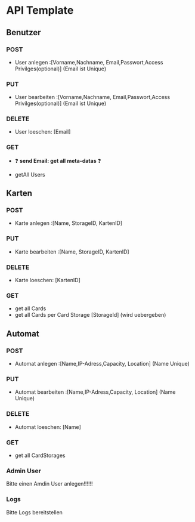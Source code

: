 # API Template

## Benutzer

### POST

- User anlegen :\[Vorname,Nachname, Email,Passwort,Access Privilges(optional)] (Email ist Unique)

### PUT

- User bearbeiten :\[Vorname,Nachname, Email,Passwort,Access Privilges(optional)] (Email ist Unique)

### DELETE

- User loeschen: [Email]

### GET

- :question: **send Email: get all meta-datas** :question:

- getAll Users

  

## Karten

### POST

- Karte anlegen :\[Name, StorageID, KartenID] 

### PUT

- Karte bearbeiten :\[Name, StorageID, KartenID] 

### DELETE

- Karte loeschen: [KartenID]

### GET

- get all Cards 
- get all Cards per Card Storage [StorageId] (wird uebergeben)



## Automat 

### POST

- Automat anlegen :\[Name,IP-Adress,Capacity, Location] (Name Unique)

### PUT

- Automat bearbeiten :\[Name,IP-Adress,Capacity, Location] (Name Unique)

### DELETE

- Automat loeschen: [Name]

### GET

- get all CardStorages 

  
### Admin User
Bitte einen Amdin User anlegen!!!!!!

### Logs
Bitte Logs bereitstellen
